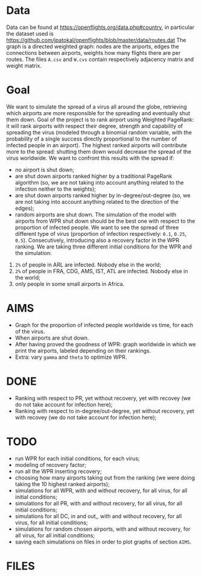 # Data
Data can be found at https://openflights.org/data.php#country, in particular the dataset used is https://github.com/jpatokal/openflights/blob/master/data/routes.dat
The graph is a directed weighted graph: nodes are the ariports, edges the connections between airports, weights how many flights there are per routes.
The files `A.csv` and `W.cvs` contain respectively adjacency matrix and weight matrix.

# Goal
We want to simulate the spread of a virus all around the globe, retrieving which airports are more responsible for the spreading and eventually shut them down.
Goal of the project is to rank airport using Weighted PageRank: it will rank airports with respect their degree, strength and capability of spreading the virus (modeled through a binomial random variable, with the probability of a single success directly proportional to the number of infected people in an airport).
The highest ranked airports will contribute more to the spread: shutting them down would decrease the spread of the virus worldwide.
We want to confront this results with the spread if:
 - no airport is shut down;
 - are shut down airports ranked higher by a traditional PageRank algorithm (so, we are not taking into account anything related to the infection neither to the weights);
 - are shut down airports ranked higher by in-degree/out-degree (so, we are not taking into account anything related to the direction of the edges);
 - random airports are shut down.
The simulation of the model with airports from WPR shut down should be the best one with respect to the proportion of infected people.
We want to see the spread of three different type of virus (proportion of infection respectively: `0.1`, `0.25`, `0.5`).
Consecutively, introducing also a recovery factor in the WPR ranking.
We are taking three different initial conditions for the WPR and the simulation:
1. `2%` of people in ARL are infected. Nobody else in the world;
2. `2%` of people in FRA, CDG, AMS, IST, ATL are infected. Nobody else in the world;
3. only people in some small airports in Africa.



# AIMS
 -  Graph for the proportion of infected people worldwide vs time, for each of the virus.
 -  When airports are shut down.
 -  After having proved the goodness of WPR: graph worldwide in which we print the airports, labeled depending on their rankings.
 -  Extra: vary `gamma` and `theta` to optimize WPR.

# DONE
 - Ranking with respect to PR, yet without recovery, yet with recovey (we do not take account for infection here);
 - Ranking with respect to in-degree/out-degree, yet without recovery, yet with recovey (we do not take account for infection here);

# TODO
 - run WPR for each initial conditions, for each virus;
 - modeling of recovery factor;
 - run all the WPR inserting recovery;
 - choosing how many airports taking out from the ranking (we were doing taking the 10 highest ranked airports);
 - simulations for all WPR, with and without recovery, for all virus, for all initial conditions;
 - simulations for all PR, with and without recovery, for all virus, for all initial conditions;
 - simulations for all DC, in and out,, with and without recovery, for all virus, for all initial conditions;
 - simulations for random chosen airports, with and without recovery, for all virus, for all initial conditions;
 - saving each simulations on files in order to plot graphs of section `AIMS`.

# FILES
